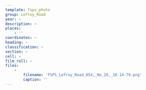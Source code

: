```yaml
---
template: fsps_photo
group: Lefroy_Road
year: ~
description: ~
places:
    - ''
coordinates: ~
heading: ~
classification: ~
section: ~
cell: ~
film_roll: ~
files:
    -
        filename: 'FSPS_Lefroy_Road_054,_No_20,_18-14-79.png'
        caption: ''
---
```

